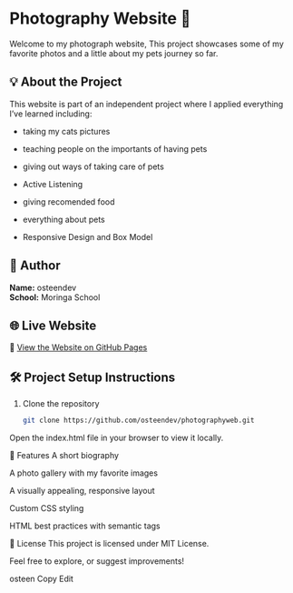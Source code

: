 # Photography Website 📸

Welcome to my photograph website,  This project showcases some of my favorite photos and a little about my pets journey so far.

## 💡 About the Project

This website is part of an independent project where I applied everything I’ve learned including:

- taking my cats pictures
- teaching people on the importants of having pets
- giving out ways of taking care of pets
- Active Listening
- giving recomended food
- everything about pets

- Responsive Design and Box Model


## 👤 Author

**Name:** osteendev  
**School:** Moringa School   

## 🌐 Live Website

🔗 [View the Website on GitHub Pages](https://osteendev.github.io/photographyweb/)

## 🛠️ Project Setup Instructions

1. Clone the repository  
   ```bash
   git clone https://github.com/osteendev/photographyweb.git
Open the index.html file in your browser to view it locally.

📁 Features
A short biography

A photo gallery with my favorite images

A visually appealing, responsive layout

Custom CSS styling

HTML best practices with semantic tags

📝 License
This project is licensed under MIT License.

Feel free to explore, or suggest improvements!

osteen
Copy
Edit
